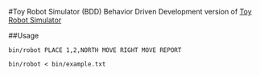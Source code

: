#Toy Robot Simulator (BDD)
Behavior Driven Development version of [Toy Robot Simulator](https://github.com/KaiserG90/Robot)

##Usage
```
bin/robot PLACE 1,2,NORTH MOVE RIGHT MOVE REPORT
```

```
bin/robot < bin/example.txt
```
